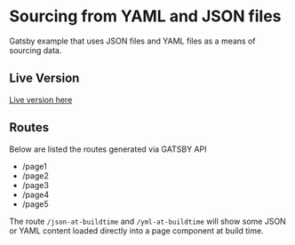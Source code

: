 # Sourcing from YAML and JSON files

Gatsby example that uses JSON files and YAML files as a means of sourcing data.

## Live Version

[Live version here](https://relaxed-stallman-db9f95.netlify.com)

## Routes

Below are listed the routes generated via GATSBY API

- /page1
- /page2
- /page3
- /page4
- /page5

The route `/json-at-buildtime` and `/yml-at-buildtime` will show some JSON or YAML content loaded directly into a page component at build time.
